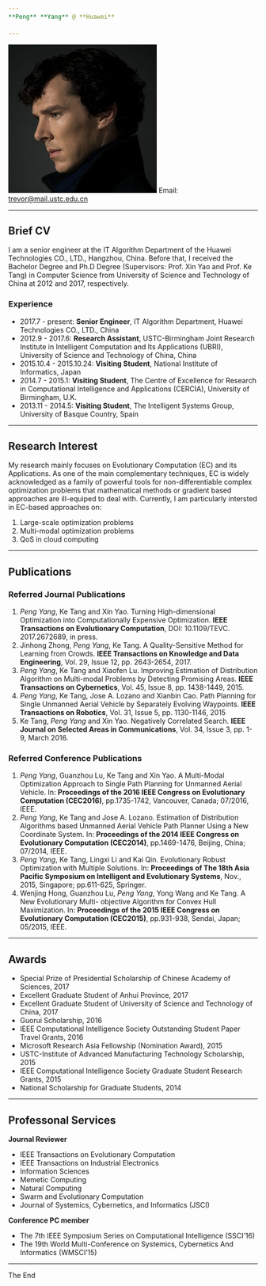 ```yaml
---
**Peng** **Yang** @ **Huawei**

---
```

<img class="profile-picture" src="sherlock.jpg">   Email: trevor@mail.ustc.edu.cn


---
## Brief CV

I am a senior engineer at the IT Algorithm Department of the Huawei Technologies CO., LTD., Hangzhou, China. Before that, I received the Bachelor Degree and Ph.D Degree (Supervisors: Prof. Xin Yao and Prof. Ke Tang) in Computer Science from University of Science and Technology of China at 2012 and 2017, respectively.

### Experience
* 2017.7 - present: **Senior Engineer**, IT Algorithm Department, Huawei Technologies CO., LTD., China
* 2012.9 - 2017.6: **Research Assistant**, USTC-Birmingham Joint Research Institute in Intelligent Computation and Its Applications (UBRI), University of Science and Technology of China, China
* 2015.10.4 - 2015.10.24: **Visiting Student**, National Institute of Informatics, Japan
* 2014.7 - 2015.1: **Visiting Student**, The Centre of Excellence for Research in Computational Intelligence and Applications (CERCIA), University of Birmingham, U.K.
* 2013.11 - 2014.5: **Visiting Student**, The Intelligent Systems Group, University of Basque Country, Spain

---

## Research Interest

My research mainly focuses on Evolutionary Computation (EC) and its Applications. As one of the main complementary techniques, EC is widely acknowledged as a family of powerful tools for non-differentiable complex optimization problems that mathematical methods or gradient based approaches are ill-equiped to deal with. Currently, I am particularly intersted in EC-based approaches on:

1. Large-scale optimization problems
2. Multi-modal optimization problems
3. QoS in cloud computing

---

## Publications
### Referred Journal Publications
1. *Peng Yang*, Ke Tang and Xin Yao. Turning High-dimensional Optimization into Computationally Expensive Optimization. **IEEE Transactions on Evolutionary Computation**, DOI: 10.1109/TEVC. 2017.2672689, in press.
2. Jinhong Zhong, *Peng Yang*, Ke Tang. A Quality-Sensitive Method for Learning from Crowds. **IEEE Transactions on Knowledge and Data Engineering**, Vol. 29, Issue 12, pp. 2643-2654, 2017.
3. *Peng Yang*, Ke Tang and Xiaofen Lu. Improving Estimation of Distribution Algorithm on Multi-modal Problems by Detecting Promising Areas. **IEEE Transactions on Cybernetics**, Vol. 45, Issue 8, pp. 1438-1449, 2015.
4. *Peng Yang*, Ke Tang, Jose A. Lozano and Xianbin Cao. Path Planning for Single Unmanned Aerial Vehicle by Separately Evolving Waypoints. **IEEE Transactions on Robotics**, Vol. 31, Issue 5, pp. 1130-1146, 2015
5. Ke Tang, *Peng Yang* and Xin Yao. Negatively Correlated Search. **IEEE Journal on Selected Areas in Communications**, Vol. 34, Issue 3, pp. 1-9, March 2016. 

### Referred Conference Publications
1. *Peng Yang*, Guanzhou Lu, Ke Tang and Xin Yao. A Multi-Modal Optimization Approach to Single Path Planning for Unmanned Aerial Vehicle. In: **Proceedings of the 2016 IEEE Congress on Evolutionary Computation (CEC2016)**, pp.1735-1742, Vancouver, Canada; 07/2016, IEEE.
2. *Peng Yang*, Ke Tang and Jose A. Lozano. Estimation of Distribution Algorithms based Unmanned Aerial Vehicle Path Planner Using a New Coordinate System. In: **Proceedings of the 2014 IEEE Congress on Evolutionary Computation (CEC2014)**, pp.1469-1476, Beijing, China; 07/2014, IEEE.
3. *Peng Yang*, Ke Tang, Lingxi Li and Kai Qin. Evolutionary Robust Optimization with Multiple Solutions. In: **Proceedings of The 18th Asia Pacific Symposium on Intelligent and Evolutionary Systems**, Nov., 2015, Singapore; pp.611-625, Springer.
4. Wenjing Hong, Guanzhou Lu, *Peng Yang*, Yong Wang and Ke Tang. A New Evolutionary Multi- objective Algorithm for Convex Hull Maximization. In: **Proceedings of the 2015 IEEE Congress on Evolutionary Computation (CEC2015)**, pp.931-938, Sendai, Japan; 05/2015, IEEE.  

---

## Awards

* Special Prize of Presidential Scholarship of Chinese Academy of Sciences, 2017
* Excellent Graduate Student of Anhui Province, 2017
* Excellent Graduate Student of University of Science and Technology of China, 2017
* Guorui Scholarship, 2016
* IEEE Computational Intelligence Society Outstanding Student Paper Travel Grants, 2016
* Microsoft Research Asia Fellowship (Nomination Award), 2015
* USTC-Institute of Advanced Manufacturing Technology Scholarship, 2015
* IEEE Computational Intelligence Society Graduate Student Research Grants, 2015
* National Scholarship for Graduate Students, 2014

---

## Professonal Services

**Journal Reviewer**
* IEEE Transactions on Evolutionary Computation
* IEEE Transactions on Industrial Electronics
* Information Sciences
* Memetic Computing
* Natural Computing
* Swarm and Evolutionary Computation
* Journal of Systemics, Cybernetics, and Informatics (JSCI)

**Conference PC member**
* The 7th IEEE Symposium Series on Computational Intelligence (SSCI’16)
* The 19th World Multi-Conference on Systemics, Cybernetics And Informatics (WMSCI’15)

---
The End

